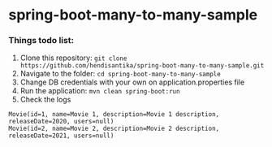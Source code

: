# spring-boot-many-to-many-sample

### Things todo list:

1. Clone this repository: `git clone https://github.com/hendisantika/spring-boot-many-to-many-sample.git`
2. Navigate to the folder: `cd spring-boot-many-to-many-sample`
3. Change DB credentials with your own on application.properties file
4. Run the application: `mvn clean spring-boot:run`
5. Check the logs

```shell
Movie(id=1, name=Movie 1, description=Movie 1 description, releaseDate=2020, users=null)
Movie(id=2, name=Movie 2, description=Movie 2 description, releaseDate=2021, users=null)
```